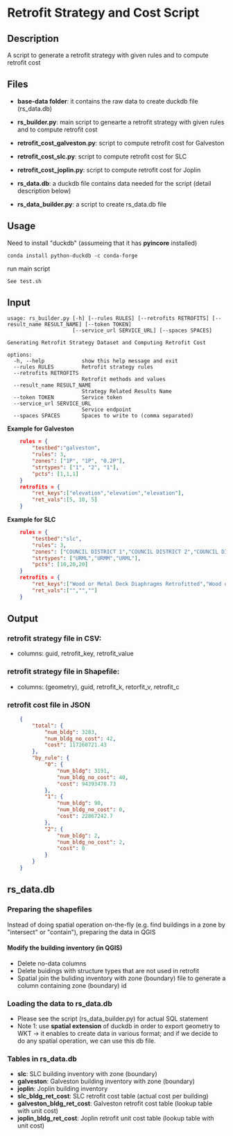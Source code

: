 # Retrofit Strategy and Cost Script 

## Description

A script to generate a retrofit strategy with given rules and to compute retrofit cost

## Files

- **base-data folder**: it contains the raw data to create duckdb file (rs_data.db)
- **rs_builder.py**: main script to genearte a retrofit strategy with given rules and to compute retrofit cost
- **retrofit_cost_galveston.py**: script to compute retrofit cost for Galveston
- **retrofit_cost_slc.py**: script to compute retrofit cost for SLC
- **retrofit_cost_joplin.py**: script to compute retrofit cost for Joplin
- **rs_data.db**: a duckdb file contains data needed for the script (detail description below)

- **rs_data_builder.py**: a script to create rs_data.db file


## Usage

Need to install "duckdb" (assumeing that it has **pyincore** installed)
```console
conda install python-duckdb -c conda-forge
```

run main script
```console
See test.sh 
```

## Input
```console
usage: rs_builder.py [-h] [--rules RULES] [--retrofits RETROFITS] [--result_name RESULT_NAME] [--token TOKEN]
                     [--service_url SERVICE_URL] [--spaces SPACES]

Generating Retrofit Strategy Dataset and Computing Retrofit Cost

options:
  -h, --help            show this help message and exit
  --rules RULES         Retrofit strategy rules
  --retrofits RETROFITS
                        Retrofit methods and values
  --result_name RESULT_NAME
                        Strategy Related Results Name
  --token TOKEN         Service token
  --service_url SERVICE_URL
                        Service endpoint
  --spaces SPACES       Spaces to write to (comma separated)
```

**Example for Galveston**
```json
    rules = {
        "testbed":"galveston",
        "rules": 3,
        "zones": ["1P", "1P", "0.2P"],
        "strtypes": ["1", "2", "1"],
        "pcts": [1,1,1]
    }
    retrofits = {
        "ret_keys":["elevation","elevation","elevation"],
        "ret_vals":[5, 10, 5]        
    }
```

**Example for SLC**
```json
    rules = {
        "testbed":"slc",
        "rules": 3,
        "zones": ["COUNCIL DISTRICT 1","COUNCIL DISTRICT 2","COUNCIL DISTRICT 3"],
        "strtypes": ["URML","URMM","URML"],
        "pcts": [10,20,20]
    }
    retrofits = {
        "ret_keys":["Wood or Metal Deck Diaphragms Retrofitted","Wood or Metal Deck Diaphragms Retrofitted","Wood or Metal Deck Diaphragms Retrofitted"],
        "ret_vals":["","",""]        
    }
```

## Output
### retrofit strategy file in CSV:
- columns: guid, retrofit_key, retrofit_value
### retrofit strategy file in Shapefile:
- columns: (geometry), guid, retrofit_k, retorfit_v, retrofit_c
### retrofit cost file in JSON
```json
    {
        "total": {
            "num_bldg": 3283,
            "num_bldg_no_cost": 42,
            "cost": 117260721.43
        },
        "by_rule": {
            "0": {
                "num_bldg": 3191,
                "num_bldg_no_cost": 40,
                "cost": 94393478.73
            },
            "1": {
                "num_bldg": 90,
                "num_bldg_no_cost": 0,
                "cost": 22867242.7
            },
            "2": {
                "num_bldg": 2,
                "num_bldg_no_cost": 2,
                "cost": 0
            }
        }
    }
```


## rs_data.db

### Preparing the shapefiles
Instead of doing spatial operation on-the-fly (e.g. find buildings in a zone by "intersect" or "contain"), preparing the data in QGIS
#### Modify the building inventory (in QGIS)
- Delete no-data columns 
- Delete buidings with structure types that are not used in retrofit 
- Spatial join the buliding inventory with zone (boundary) file to generate a column containing zone (boundary) id

### Loading the data to rs_data.db
- Please see the script (rs_data_builder.py) for actual SQL statement
- Note 1: use **spatial extension** of duckdb in order to export geometry to WKT -> it enables to create data in various format; and if we decide to do any spatial operation, we can use this db file.

### Tables in rs_data.db
- **slc**: SLC building inventory with zone (boundary)
- **galveston**: Galveston building inventory with zone (boundary)
- **joplin**: Joplin building inventory
- **slc_bldg_ret_cost**: SLC retrofit cost table (actual cost per building)
- **galveston_bldg_ret_cost**: Galveston retrofit cost table (lookup table with unit cost)
- **joplin_bldg_ret_cost**: Joplin retrofit unit cost table (lookup table with unit cost)

